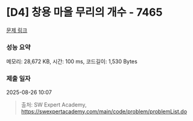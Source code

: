 # [D4] 창용 마을 무리의 개수 - 7465 

[문제 링크](https://swexpertacademy.com/main/code/problem/problemDetail.do?contestProbId=AWngfZVa9XwDFAQU) 

### 성능 요약

메모리: 28,672 KB, 시간: 100 ms, 코드길이: 1,530 Bytes

### 제출 일자

2025-08-26 10:07



> 출처: SW Expert Academy, https://swexpertacademy.com/main/code/problem/problemList.do